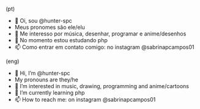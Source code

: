 (pt)
- 👋 Oi, sou @hunter-spc 
- Meus pronomes são ele/elu
- 👀 Me interesso por música, desenhar, programar e anime/desenhos
- 🌱 No momento estou estudando php
- 📫 Como entrar em contato comigo: no instagram @sabrinapcampos01

(eng)
- 👋 Hi, I’m @hunter-spc 
- My pronouns are they/he 
- 👀 I’m interested in music, drawing, programming and anime/cartoons
- 🌱 I’m currently learning php
- 📫 How to reach me: on instagram @sabrinapcampos01

<!---
hunter-spc/hunter-spc is a ✨ special ✨ repository because its `README.md` (this file) appears on your GitHub profile.
You can click the Preview link to take a look at your changes.
--->
